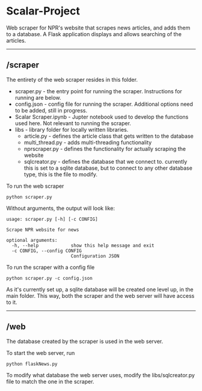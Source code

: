 # Scalar-Project
Web scraper for NPR's website that scrapes news articles, and adds them to a database.  A Flask application displays and allows searching of the articles. 

*** 

## /scraper

The entirety of the web scraper resides in this folder. 

* scraper.py - the entry point for running the scraper.  Instructions for running are below. 
* config.json - config file for running the scraper.  Additional options need to be added, still in progress.
* Scalar Scraper.ipynb - Jupter notebook used to develop the functions used here.  Not relevant to running the scraper. 
* libs - library folder for locally written libraries. 
  * article.py - defines the article class that gets written to the database
  * multi_thread.py - adds multi-threading functionality
  * nprscraper.py - defines the functionality for actually scraping the website
  * sqlcreator.py - defines the database that we connect to.  currently this is set to a sqlite database, but to connect to any other database type, this is the file to modify. 

To run the web scraper

```
python scraper.py
```

Without arguments, the output will look like:

```
usage: scraper.py [-h] [-c CONFIG]

Scrape NPR website for news

optional arguments:
  -h, --help            show this help message and exit
  -c CONFIG, --config CONFIG
                        Configuration JSON
```

To run the scraper with a config file

```
python scraper.py -c config.json
```

As it's currently set up, a sqlite database will be created one level up, in the main folder.  This way, both the scraper and the web server will have access to it. 

*** 
## /web

The database created by the scraper is used in the web server. 

To start the web server, run 

```
python flaskNews.py
```

To modify what database the web server uses, modify the libs/sqlcreator.py file to match the one in the scraper. 
